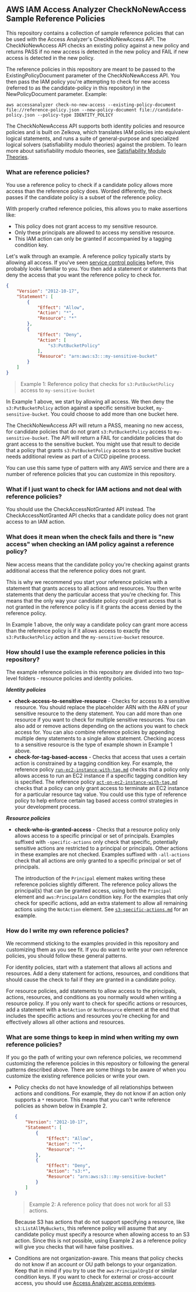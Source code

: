 ## AWS IAM Access Analyzer CheckNoNewAccess Sample Reference Policies

This repository contains a collection of sample reference policies that can be used with the Access Analyzer's CheckNoNewAccess API.  The CheckNoNewAccess API checks an existing policy against a new policy and returns PASS if no new access is detected in the new policy and FAIL if new access is detected in the new policy.

The reference policies in this repository are meant to be passed to the ExistingPolicyDocument parameter of the CheckNoNewAccess API.  You then pass the IAM policy you're attempting to check for new access (referred to as the candidate-policy in this repository) in the NewPolicyDocument parameter.  Example:

```
aws accessanalyzer check-no-new-access --existing-policy-document file://reference-policy.json --new-policy-document file://candidate-policy.json --policy-type IDENTITY_POLICY 
```

The CheckNoNewAccess API supports both identity policies and resource policies and is built on Zelkova, which translates IAM policies into equivalent logical statements, and runs a suite of general-purpose and specialized logical solvers (satisfiability modulo theories) against the problem. To learn more about satisfiability modulo theories, see [Satisfiability Modulo Theories](https://people.eecs.berkeley.edu/~sseshia/pubdir/SMT-BookChapter.pdf).

### What are reference policies?

You use a reference policy to check if a candidate policy allows more access than the reference policy does. Worded differently, the check passes if the candidate policy is a subset of the reference policy.  

With properly crafted reference policies, this allows you to make assertions like:

- This policy does not grant access to my sensitive resource.
- Only these principals are allowed to access my sensitive resource.
- This IAM action can only be granted if accompanied by a tagging condition key.

Let's walk through an example. A reference policy typically starts by allowing all access. If you've seen [service control policies](https://docs.aws.amazon.com/organizations/latest/userguide/orgs_manage_policies_scps.html) before, this probably looks familiar to you. You then add a statement or statements that deny the access that you want the reference policy to check for.

```json
{
    "Version": "2012-10-17",
    "Statement": [
        {
            "Effect": "Allow",
            "Action": "*",
            "Resource": "*"
        },
        {
            "Effect": "Deny",
            "Action": [
                "s3:PutBucketPolicy"
            ],
            "Resource": "arn:aws:s3:::my-sensitive-bucket"
        }
    ]
}
```
> Example 1: Reference policy that checks for ```s3:PutBucketPolicy``` access to ```my-sensitive-bucket```

In Example 1 above, we start by allowing all access. We then deny the ```s3:PutBucketPolicy``` action against a specific sensitive bucket, ```my-sensitive-bucket```.  You could choose to add more than one bucket here.

The CheckNoNewAccess API will return a PASS, meaning no new access, for candidate policies that do not grant ```s3:PutBucketPolicy``` access to ```my-sensitive-bucket```.  The API will return a FAIL for candidate policies that do grant access to the sensitive bucket. You might use that result to decide that a policy that grants ```s3:PutBucketPolicy``` access to a sensitive bucket needs additional review as part of a CI/CD pipeline process.

You can use this same type of pattern with any AWS service and there are a number of reference policies that you can customize in this repository.

### What if I just want to check for IAM actions and not deal with reference policies?

You should use the CheckAccessNotGranted API instead. The CheckAccessNotGranted API checks that a candidate policy does not grant access to an IAM action.

### What does it mean when the check fails and there is "new access" when checking an IAM policy against a reference policy?

New access means that the candidate policy you're checking against grants additional access that the reference policy does not grant.

This is why we recommend you start your reference policies with a statement that grants access to all actions and resources.  You then write statements that deny the particular access that you're checking for. This means that the only way your candidate policy could grant access that is not granted in the reference policy is if it grants the access denied by the reference policy.

In Example 1 above, the only way a candidate policy can grant more access than the reference policy is if it allows access to exactly the ```s3:PutBucketPolicy``` action and the ```my-sensitive-bucket``` resource.


### How should I use the example reference policies in this repository?

The example reference policies in this repository are divided into two top-level folders - resource policies and identity policies.

***Identity policies***

- **check-access-to-sensitive-resource** - Checks for access to a sensitive resource. You should replace the placeholder ARN with the ARN of your sensitive resource to the deny statement. You can add more than one resource if you want to check for multiple sensitive resources. You can also add or remove actions depending on the actions you want to check access for.  You can also combine reference policies by appending multiple deny statements to a single allow statement.  Checking access to a sensitive resource is the type of example shown in Example 1 above.
- **check-for-tag-based-access** - Checks that access that uses a certain action is constrained by a tagging condition key.  For example, the reference policy [```run-ec2-instance-with-tag.md```](identity-policies/check-for-tag-based-access/run-ec2-instance-with-tag.md) checks that a policy only allows access to run an EC2 instance if a specific tagging condition key is specified.  The reference policy [```act-on-ec2-instance-with-tag.md```](identity-policies/check-for-tag-based-access/act-on-ec2-instance-with-tag.md) checks that a policy can only grant access to terminate an EC2 instance for a particular resource tag value. You could use this type of reference policy to help enforce certain tag based access control strategies in your development process.


***Resource policies***

- **check-who-is-granted-access** - Checks that a resource policy only allows access to a specific principal or set of principals. Examples suffixed with ```-specific-actions``` only check that specific, potentially sensitive actions are restricted to a principal or principals. Other actions in these examples are not checked. Examples suffixed with ```-all-actions``` check that all actions are only granted to a specific principal or set of principals.

    The introduction of the ```Principal``` element makes writing these reference policies slightly different.  The reference policy allows the principal(s) that can be granted access, using both the ```Principal``` element and ```aws:PrincipalArn``` condition key. For the examples that only check for specific actions, add an extra statement to allow all remaining actions using the ```NotAction``` element. See [```s3-specific-actions.md```](resource-policies/check-who-is-granted-access/s3-specific-actions.md) for an example.



### How do I write my own reference policies?

We recommend sticking to the examples provided in this repository and customizing them as you see fit. If you do want to write your own reference policies, you should follow these general patterns.

For identity policies, start with a statement that allows all actions and resources. Add a deny statement for actions, resources, and conditions that should cause the check to fail if they are granted in a candidate policy.

For resource policies, add statements to allow access to the principals, actions, resources, and conditions as you normally would when writing a resource policy.  If you only want to check for specific actions or resources, add a statement with a ```NotAction``` or ```NotResource``` element at the end that includes the specific actions and resources you're checking for and effectively allows all other actions and resources.


### What are some things to keep in mind when writing my own reference policies?

If you go the path of writing your own reference policies, we recommend customizing the reference policies in this repository or following the general patterns described above. There are some things to be aware of when you customize the existing reference policies or write your own.

- Policy checks do not have knowledge of all relationships between actions and conditions. For example, they do not know if an action only supports a ```*``` resource. This means that you can't write reference policies as shown below in Example 2.

    ```json
    {
        "Version": "2012-10-17",
        "Statement": [
            {
                "Effect": "Allow",
                "Action": "*",
                "Resource": "*"
            },
            {
                "Effect": "Deny",
                "Action": "s3:*",
                "Resource": "arn:aws:s3:::my-sensitive-bucket"
            }
        ]
    }
    ```
    > Example 2:  A reference policy that does not work for all S3 actions.

    Because S3 has actions that do not support specifying a resource, like ```s3:ListAllMyBuckets```, this reference policy will assume that any candidate policy must specify a resource when allowing access to an S3 action. Since this is not possible, using Example 2 as a reference policy will give you checks that will have false positives.

- Conditions are not organization-aware. This means that policy checks do not know if an account or OU path belongs to your organization. Keep that in mind if you try to use the ```aws:PrincipalOrgId``` or similar condition keys. If you want to check for external or cross-account access, you should use [Access Analyzer access previews](https://docs.aws.amazon.com/IAM/latest/UserGuide/access-analyzer-preview-access-apis.html).
